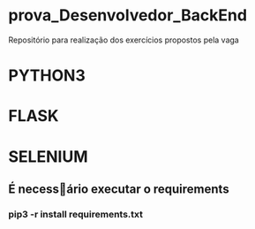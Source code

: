 # prova_Desenvolvedor_BackEnd
Repositório para realização dos exercícios propostos pela vaga

# PYTHON3
# FLASK
# SELENIUM

## É necess￿ário executar o requirements
### pip3 -r install requirements.txt


